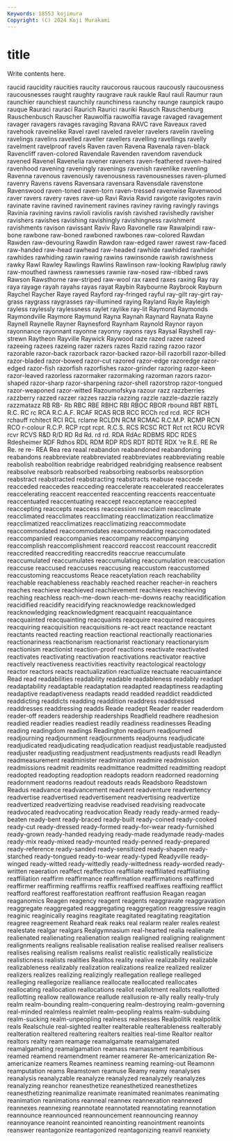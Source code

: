 ```yaml
---
Keywords: 18553 kojimura
Copyright: (C) 2024 Koji Murakami
---
```


# title

Write contents here.



 raucid raucidity raucities raucity raucorous raucous raucously raucousness
raucousnesses raught raughty raugrave rauk raukle Raul rauli Raumur raun
raunchier raunchiest raunchily raunchiness raunchy raunge raunpick raupo rauque Rauraci
rauraci Raurich Raurici rauriki Rausch Rauschenburg Rauschenbusch Rauscher Rauwolfia rauwolfia
ravage ravaged ravagement ravager ravagers ravages ravaging Ravana RAVC rave
Raveaux raved ravehook raveinelike Ravel ravel raveled raveler ravelers ravelin
raveling ravelings ravelins ravelled raveller ravellers ravelling ravellings ravelly ravelment
ravelproof ravels Raven raven Ravena Ravenala raven-black Ravencliff raven-colored Ravendale
Ravenden ravendom ravenduck ravened Ravenel Ravenelia ravener raveners raven-feathered raven-haired
ravenhood ravening raveningly ravenings ravenish ravenlike ravenling Ravenna ravenous ravenously
ravenousness ravenousnesses raven-plumed ravenry Ravens ravens Ravensara ravensara Ravensdale ravenstone
Ravenswood raven-toned raven-torn raven-tressed ravenwise Ravenwood raver ravers ravery raves
rave-up Ravi Ravia Ravid ravigote ravigotes ravin ravinate ravine ravined
ravinement ravines raviney raving ravingly ravings Ravinia ravining ravins ravioli
raviolis ravish ravished ravishedly ravisher ravishers ravishes ravishing ravishingly ravishingness
ravishment ravishments ravison ravissant Raviv Ravo Ravonelle raw Rawalpindi raw-bone
rawbone raw-boned rawboned rawbones raw-colored Rawdan Rawden raw-devouring Rawdin Rawdon
raw-edged rawer rawest raw-faced raw-handed raw-head rawhead raw-headed rawhide rawhided
rawhider rawhides rawhiding rawin rawing rawins rawinsonde rawish rawishness rawky
Rawl Rawley Rawlings Rawlins Rawlinson raw-looking Rawlplug rawly raw-mouthed rawness
rawnesses rawnie raw-nosed raw-ribbed raws Rawson Rawsthorne raw-striped raw-wool rax
raxed raxes raxing Ray ray raya rayage rayah rayahs rayas
rayat Raybin Raybourne Raybrook Rayburn Raychel Raycher Raye rayed Rayford
ray-fringed rayful ray-gilt ray-girt ray-grass raygrass raygrasses ray-illumined raying Rayland
Rayle Rayleigh rayless raylessly raylessness raylet raylike ray-lit Raymond Raymonds
Raymondville Raymore Raymund Rayna Raynah Raynard Raynata Rayne Raynell Raynelle
Rayner Raynesford Raynham Raynold Raynor rayon rayonnance rayonnant rayonne rayonny
rayons rays Raysal Rayshell ray-strewn Raytheon Rayville Raywick Raywood raze
razed razee razeed razeeing razees razeing razer razers razes Razid
razing razoo razor razorable razor-back razorback razor-backed razor-bill razorbill razor-billed
razor-bladed razor-bowed razor-cut razored razor-edge razoredge razor-edged razor-fish razorfish razorfishes
razor-grinder razoring razor-keen razor-leaved razorless razormaker razormaking razorman razors razor-shaped
razor-sharp razor-sharpening razor-shell razorstrop razor-tongued razor-weaponed razor-witted Razoumofskya razour razz
razzberries razzberry razzed razzer razzes razzia razzing razzle razzle-dazzle razzly
razzmatazz RB RB- Rb RBC RBE RBHC RBI RBOC RBOR
rbound RBT RBTL R.C. RC rc RCA R.C.A.F. RCAF RCAS
RCB RCC RCCh rcd rcd. RCF RCH rchauff rchitect RCI
RCL rclame RCLDN RCM RCMAC R.C.M.P. RCMP RCN RCO r-colour
R.C.P. RCP rcpt rcpt. R.C.S. RCS RCSC RCT Rct rct
RCU RCVR rcvr RCVS R&D R/D RD Rd Rd. rd
rd. RDA RdAc RDBMS RDC RDES Rdesheimer RDF Rdhos RDL
RDM RDP RDS RDT RDTE RDX 're R.E. RE Re
Re. re re- REA Rea rea reaal reabandon reabandoned reabandoning
reabandons reabbreviate reabbreviated reabbreviates reabbreviating reable reabolish reabolition reabridge reabridged
reabridging reabsence reabsent reabsolve reabsorb reabsorbed reabsorbing reabsorbs reabsorption reabstract
reabstracted reabstracting reabstracts reabuse reaccede reacceded reaccedes reacceding reaccelerate reaccelerated
reaccelerates reaccelerating reaccent reaccented reaccenting reaccents reaccentuate reaccentuated reaccentuating reaccept
reacceptance reaccepted reaccepting reaccepts reaccess reaccession reacclaim reacclimate reacclimated reacclimates
reacclimating reacclimatization reacclimatize reacclimatized reacclimatizes reacclimatizing reaccommodate reaccommodated reaccommodates reaccommodating
reaccomodated reaccompanied reaccompanies reaccompany reaccompanying reaccomplish reaccomplishment reaccord reaccost reaccount
reaccredit reaccredited reaccrediting reaccredits reaccrue reaccumulate reaccumulated reaccumulates reaccumulating reaccumulation
reaccusation reaccuse reaccused reaccuses reaccusing reaccustom reaccustomed reaccustoming reaccustoms Reace
reacetylation reach reachability reachable reachableness reachably reached reacher reacher-in reachers
reaches reachieve reachieved reachievement reachieves reachieving reaching reachless reach-me-down reach-me-downs
reachy reacidification reacidified reacidify reacidifying reacknowledge reacknowledged reacknowledging reacknowledgment reacquaint
reacquaintance reacquainted reacquainting reacquaints reacquire reacquired reacquires reacquiring reacquisition reacquisitions
re-act react reactance reactant reactants reacted reacting reaction reactional reactionally
reactionaries reactionariness reactionarism reactionarist reactionary reactionaryism reactionism reactionist reaction-proof reactions
reactivate reactivated reactivates reactivating reactivation reactivations reactivator reactive reactively reactiveness
reactivities reactivity reactological reactology reactor reactors reacts reactualization reactualize reactuate
reacuaintance Read read readabilities readability readable readableness readably readapt readaptability
readaptable readaptation readapted readaptiness readapting readaptive readaptiveness readapts readd readded
readdict readdicted readdicting readdicts readding readdition readdress readdressed readdresses readdressing
readds Reade readept Reader reader readerdom reader-off readers readership readerships
Readfield readhere readhesion readied readier readies readiest readily readiness readinesses
Reading reading readingdom readings Readington readjourn readjourned readjourning readjournment readjournments
readjourns readjudicate readjudicated readjudicating readjudication readjust readjustable readjusted readjuster readjusting
readjustment readjustments readjusts readl Readlyn readmeasurement readminister readmiration readmire readmission
readmissions readmit readmits readmittance readmitted readmitting readopt readopted readopting readoption
readopts readorn readorned readorning readornment readorns readout readouts reads Readsboro
Readstown Readus readvance readvancement readvent readventure readvertency readvertise readvertised readvertisement
readvertising readvertize readvertized readvertizing readvise readvised readvising readvocate readvocated readvocating
readvocation Ready ready ready-armed ready-beaten ready-bent ready-braced ready-built ready-coined ready-cooked
ready-cut ready-dressed ready-formed ready-for-wear ready-furnished ready-grown ready-handed readying ready-made readymade
ready-mades ready-mix ready-mixed ready-mounted ready-penned ready-prepared ready-reference ready-sanded ready-sensitized ready-shapen
ready-starched ready-tongued ready-to-wear ready-typed Readyville ready-winged ready-witted ready-wittedly ready-wittedness ready-worded
ready-written reaeration reaffect reaffection reaffiliate reaffiliated reaffiliating reaffiliation reaffirm reaffirmance
reaffirmation reaffirmations reaffirmed reaffirmer reaffirming reaffirms reaffix reaffixed reaffixes reaffixing
reafflict reafford reafforest reafforestation reaffront reaffusion Reagan reagan reaganomics Reagen
reagency reagent reagents reaggravate reaggravation reaggregate reaggregated reaggregating reaggregation reaggressive
reagin reaginic reaginically reagins reagitate reagitated reagitating reagitation reagree reagreement
Reahard reak reaks real realarm realer reales realest realestate realgar
realgars Realgymnasium real-hearted realia realienate realienated realienating realienation realign realigned
realigning realignment realignments realigns realisable realisation realise realised realiser realisers
realises realising realism realisms realist realistic realistically realisticize realisticness realists
realities Realitos reality realive realizability realizable realizableness realizably realization realizations
realize realized realizer realizers realizes realizing realizingly reallegation reallege realleged
realleging reallegorize realliance reallocate reallocated reallocates reallocating reallocation reallocations reallot
reallotment reallots reallotted reallotting reallow reallowance reallude reallusion re-ally really
really-truly realm realm-bounding realm-conquering realm-destroying realm-governing real-minded realmless realmlet realm-peopling
realms realm-subduing realm-sucking realm-unpeopling realness realnesses Realpolitik realpolitik reals Realschule
real-sighted realter realterable realterableness realterably realteration realtered realtering realters realties
real-time Realtor realtor realtors realty ream reamage reamalgamate reamalgamated reamalgamating
reamalgamation reamass reamassment reambitious reamed reamend reamendment reamer reamerer Re-americanization
Re-americanize reamers Reames reaminess reaming reaming-out Reamonn reamputation reams Reamstown
reamuse Reamy reamy reanalyses reanalysis reanalyzable reanalyze reanalyzed reanalyzely reanalyzes
reanalyzing reanchor reanesthetize reanesthetized reanesthetizes reanesthetizing reanimalize reanimate reanimated reanimates
reanimating reanimation reanimations reanneal reannex reannexation reannexed reannexes reannexing reannotate
reannotated reannotating reannotation reannounce reannounced reannouncement reannouncing reannoy reannoyance reanoint
reanointed reanointing reanointment reanoints reanswer reantagonize reantagonized reantagonizing reanvil reanxiety
